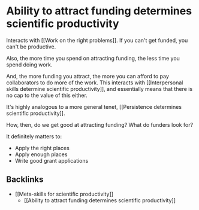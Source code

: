 # Ability to attract funding determines scientific productivity
Interacts with [[Work on the right problems]]. If you can't get funded, you can't be productive.

Also, the more time you spend on attracting funding, the less time you spend doing work.

And, the more funding you attract, the more you can afford to pay collaborators to do more of the work. This interacts with [[Interpersonal skills determine scientific productivity]], and essentially means that there is no cap to the value of this either.

It's highly analogous to a more general tenet, [[Persistence determines scientific productivity]].

How, then, do we get good at attracting funding? What do funders look for?

It definitely matters to: 
* Apply the right places
* Apply enough places
* Write good grant applications

<!-- #research What do funders look for in grant applications? -->

## Backlinks
* [[Meta-skills for scientific productivity]]
	* [[Ability to attract funding determines scientific productivity]]

<!-- #service -->

<!-- {BearID:E04E2DAA-B37A-4217-863A-438424A4E907-15756-0000130B96B3189A} -->
